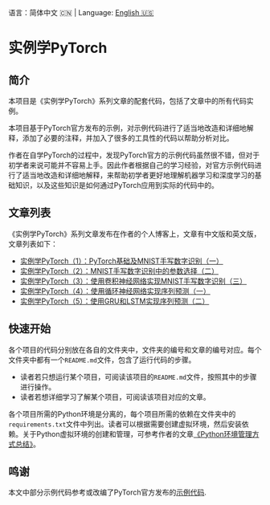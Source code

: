 语言：简体中文 🇨🇳 | Language: [English 🇺🇸](README.en.md)

# 实例学PyTorch

## 简介

本项目是《实例学PyTorch》系列文章的配套代码，包括了文章中的所有代码实例。

本项目基于PyTorch官方发布的示例，对示例代码进行了适当地改造和详细地解释，添加了必要的注释，并加入了很多的工具性的代码以帮助分析对比。

作者在自学PyTorch的过程中，发现PyTorch官方的示例代码虽然很不错，但对于初学者来说可能并不容易上手。因此作者根据自己的学习经验，对官方示例代码进行了适当地改造和详细地解释，来帮助初学者更好地理解机器学习和深度学习的基础知识，以及这些知识是如何通过PyTorch应用到实际的代码中的。

## 文章列表

《实例学PyTorch》系列文章发布在作者的个人博客上，文章有中文版和英文版，文章列表如下：

- [实例学PyTorch（1）：PyTorch基础及MNIST手写数字识别（一）](https://jinli.io/p/%E5%AE%9E%E4%BE%8B%E5%AD%A6pytorch1pytorch%E5%9F%BA%E7%A1%80%E5%8F%8Amnist%E6%89%8B%E5%86%99%E6%95%B0%E5%AD%97%E8%AF%86%E5%88%AB/)
- [实例学PyTorch（2）：MNIST手写数字识别中的参数选择（二）](https://jinli.io/p/%E5%AE%9E%E4%BE%8B%E5%AD%A6pytorch2mnist%E6%89%8B%E5%86%99%E6%95%B0%E5%AD%97%E8%AF%86%E5%88%AB%E4%B8%AD%E7%9A%84%E5%8F%82%E6%95%B0%E9%80%89%E6%8B%A9%E4%BA%8C/)
- [实例学PyTorch（3）：使用卷积神经网络实现MNIST手写数字识别（三）](https://jinli.io/p/%E5%AE%9E%E4%BE%8B%E5%AD%A6pytorch3%E4%BD%BF%E7%94%A8%E5%8D%B7%E7%A7%AF%E7%A5%9E%E7%BB%8F%E7%BD%91%E7%BB%9C%E5%AE%9E%E7%8E%B0mnist%E6%89%8B%E5%86%99%E6%95%B0%E5%AD%97%E8%AF%86%E5%88%AB%E4%B8%89/)
- [实例学PyTorch（4）：使用循环神经网络实现序列预测（一）](https://jinli.io/p/%E5%AE%9E%E4%BE%8B%E5%AD%A6pytorch4%E4%BD%BF%E7%94%A8%E5%BE%AA%E7%8E%AF%E7%A5%9E%E7%BB%8F%E7%BD%91%E7%BB%9C%E5%AE%9E%E7%8E%B0%E5%BA%8F%E5%88%97%E9%A2%84%E6%B5%8B%E4%B8%80/)
- [实例学PyTorch（5）：使用GRU和LSTM实现序列预测（二）](https://jinli.io/p/%E5%AE%9E%E4%BE%8B%E5%AD%A6pytorch5%E4%BD%BF%E7%94%A8gru%E5%92%8Clstm%E5%AE%9E%E7%8E%B0%E5%BA%8F%E5%88%97%E9%A2%84%E6%B5%8B%E4%BA%8C/)

## 快速开始

各个项目的代码分别放在各自的文件夹中，文件夹的编号和文章的编号对应。每个文件夹中都有一个`README.md`文件，包含了运行代码的步骤。

- 读者若只想运行某个项目，可阅读该项目的`README.md`文件，按照其中的步骤进行操作。
- 读者若想详细学习了解某个项目，可阅读该项目对应的文章。

各个项目所需的Python环境是分离的，每个项目所需的依赖在文件夹中的`requirements.txt`文件中列出。读者可以根据需要创建虚拟环境，然后安装依赖。关于Python虚拟环境的创建和管理，可参考作者的文章[《Python环境管理方式总结》](https://jinli.io/p/python%E7%8E%AF%E5%A2%83%E7%AE%A1%E7%90%86%E6%96%B9%E5%BC%8F%E6%80%BB%E7%BB%93/)。

## 鸣谢

本文中部分示例代码参考或改编了PyTorch官方发布的[示例代码](https://github.com/pytorch/examples).